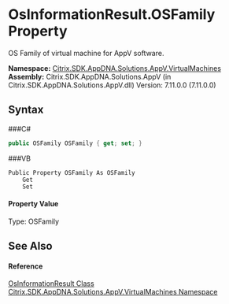 # OsInformationResult.OSFamily Property 
 

OS Family of virtual machine for AppV software.

**Namespace:**&nbsp;<a href="N_Citrix_SDK_AppDNA_Solutions_AppV_VirtualMachines">Citrix.SDK.AppDNA.Solutions.AppV.VirtualMachines</a><br />**Assembly:**&nbsp;Citrix.SDK.AppDNA.Solutions.AppV (in Citrix.SDK.AppDNA.Solutions.AppV.dll) Version: 7.11.0.0 (7.11.0.0)

## Syntax

###C#
```csharp
public OSFamily OSFamily { get; set; }
```

###VB
```vbnet
Public Property OSFamily As OSFamily
	Get
	Set
```


#### Property Value
Type: OSFamily

## See Also


#### Reference
<a href="T_Citrix_SDK_AppDNA_Solutions_AppV_VirtualMachines_OsInformationResult">OsInformationResult Class</a><br /><a href="N_Citrix_SDK_AppDNA_Solutions_AppV_VirtualMachines">Citrix.SDK.AppDNA.Solutions.AppV.VirtualMachines Namespace</a><br />